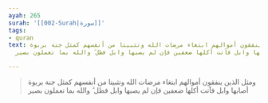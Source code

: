 ```yaml
---
ayah: 265
surah: '[[002-Surah|سورة]]'
tags:
- quran
text: ومثل الذين ينفقون أموالهم ابتغاء مرضات الله وتثبيتا من أنفسهم كمثل جنة بربوة
  أصابها وابل فآتت أكلها ضعفين فإن لم يصبها وابل فطل ۗ والله بما تعملون بصير

---
```

> ومثل الذين ينفقون أموالهم ابتغاء مرضات الله وتثبيتا من أنفسهم كمثل جنة بربوة أصابها وابل فآتت أكلها ضعفين فإن لم يصبها وابل فطل ۗ والله بما تعملون بصير
